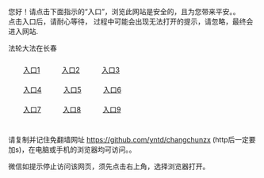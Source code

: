 您好！请点击下面指示的“入口”，浏览此网站是安全的，且为您带来平安。。 <br/>
点击入口后，请耐心等待， 过程中可能会出现无法打开的提示，请忽略，最终会进入网站. </br>

法轮大法在长春<br/>
<div style="padding:10px"><a style="margin:20px" target="_blank" href="https://dep9wwumbd5hx.cloudfront.net/2Qpsp?ybhjv" id="ccLink1" rel="nofollow">入口1</a> <a target="_blank" style="margin:20px" href="https://d858w2rcdy452.cloudfront.net/2Qpsp?bftmil" id="ccLink2" rel="nofollow">入口2</a> <a style="margin:20px" target="_blank" href="https://d1pfmr5ufq71g0.cloudfront.net/2Qpsp?jdpocov" id="ccLink3" rel="nofollow">入口3</a></div>

<div style="padding:10px" ><a style="margin:20px" target="_blank" href="https://dep9wwumbd5hx.cloudfront.net/2Qpsp?ybhjv" id="ccLink4" rel="nofollow">入口4</a> <a style="margin:20px" href="https://d858w2rcdy452.cloudfront.net/2Qpsp?bftmil" target="_blank" id="ccLink5" rel="nofollow">入口5</a> <a style="margin:20px" href="https://d1pfmr5ufq71g0.cloudfront.net/2Qpsp?jdpocov" target="_blank" id="ccLink6" rel="nofollow">入口6</a></div>

<div style="padding:10px"><a style="margin:20px" target="_blank" href="https://dep9wwumbd5hx.cloudfront.net/2Qpsp?ybhjv" id="ccLink7" rel="nofollow">入口7</a> <a style="margin:20px" href="https://d858w2rcdy452.cloudfront.net/2Qpsp?bftmil" target="_blank" id="ccLink8" rel="nofollow">入口8</a> <a style="margin:20px" target="_blank" href="https://d1pfmr5ufq71g0.cloudfront.net/2Qpsp?jdpocov" id="ccLink9" rel="nofollow">入口9</a></div>

<br/>



请复制并记住免翻墙网址 https://github.com/yntd/changchunzx (http后一定要加s)，在电脑或手机的浏览器均可访问。。<br/>

微信如提示停止访问该网页，须先点击右上角，选择浏览器打开。
